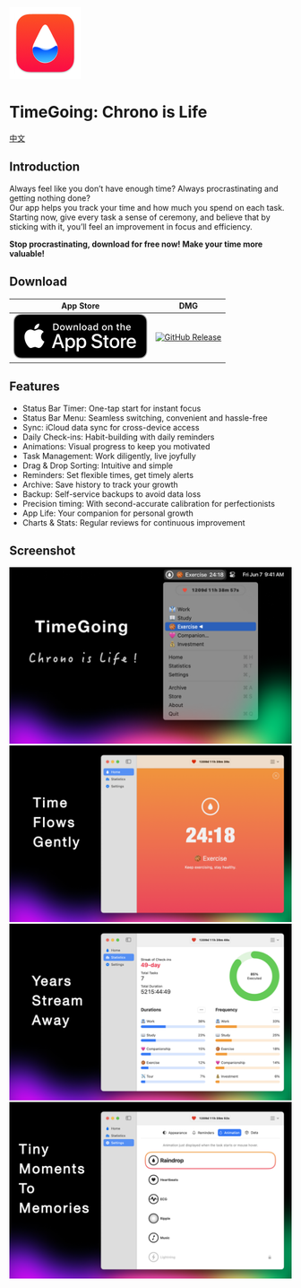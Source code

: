 [![App Icon](./images/icon-128.png?v=1.7.8)](https://apps.apple.com/en/app/timegoing-chrono-is-life/id1579812310)

# TimeGoing: Chrono is Life

[中文](./README.md)

## Introduction

Always feel like you don’t have enough time? Always procrastinating and getting nothing done?  
Our app helps you track your time and how much you spend on each task.  
Starting now, give every task a sense of ceremony, and believe that by sticking with it, you’ll feel an improvement in focus and efficiency.

**Stop procrastinating, download for free now! Make your time more valuable!**

## Download

| App Store | DMG |
| --- | --- |
| [![App Store](./images/download.en.svg)](https://apps.apple.com/en/app/timegoing-chrono-is-life/id1579812310) | [![GitHub Release](https://img.shields.io/github/v/release/goldenlove/TimeGoes-Mac?color=green&v=1.7.8)](../../releases/latest) |

## Features

* Status Bar Timer: One-tap start for instant focus
* Status Bar Menu: Seamless switching, convenient and hassle-free
* Sync: iCloud data sync for cross-device access
* Daily Check-ins: Habit-building with daily reminders
* Animations: Visual progress to keep you motivated
* Task Management: Work diligently, live joyfully
* Drag & Drop Sorting: Intuitive and simple
* Reminders: Set flexible times, get timely alerts
* Archive: Save history to track your growth
* Backup: Self-service backups to avoid data loss
* Precision timing: With second-accurate calibration for perfectionists
* App Life: Your companion for personal growth
* Charts & Stats: Regular reviews for continuous improvement

## Screenshot

![TimeGoing: Chrono is Life](./images/screenshot-en-1.png)
![Time Flows Gently](./images/screenshot-en-2.png)
![Years Stream Away](./images/screenshot-en-3.png)
![Tiny Moments to Memories](./images/screenshot-en-4.png)

